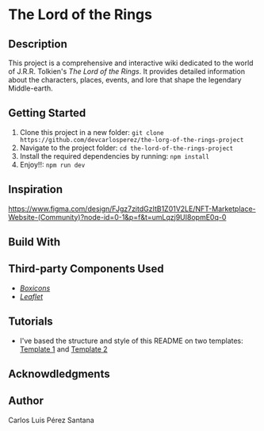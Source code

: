 # The Lord of the Rings

## Description

This project is a comprehensive and interactive wiki dedicated to the world of J.R.R. Tolkien's *The Lord of the Rings*. It provides detailed information about the characters, places, events, and lore that shape the legendary Middle-earth.

## Getting Started

1. Clone this project in a new folder: ```git clone https://github.com/devcarlosperez/the-lorg-of-the-rings-project```
2. Navigate to the project folder: ```cd the-lord-of-the-rings-project```
3. Install the required dependencies by running: ```npm install```
4. Enjoy!!: ```npm run dev```

## Inspiration

https://www.figma.com/design/FJgz7zitdGzItB1Z01V2LE/NFT-Marketplace-Website-(Community)?node-id=0-1&p=f&t=umLqzj9UI8opmE0q-0

## Build With


## Third-party Components Used

- [*Boxicons*](https://boxicons.com/)
- [*Leaflet*](https://react-leaflet.js.org/)

## Tutorials

- I've based the structure and style of this README on two templates: [Template 1](https://github.com/devcarlosperez/japan-project) and [Template 2](https://github.com/othneildrew/Best-README-Template)


## Acknowdledgments

## Author

Carlos Luis Pérez Santana